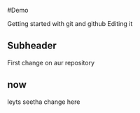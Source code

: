 #Demo

Getting started with git and github
Editing it
  
## Subheader
First change on aur repository

## now
leyts seetha change here
